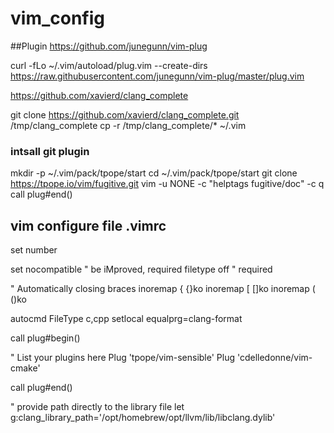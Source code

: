 # vim_config
##Plugin 
https://github.com/junegunn/vim-plug

curl -fLo ~/.vim/autoload/plug.vim --create-dirs \
  https://raw.githubusercontent.com/junegunn/vim-plug/master/plug.vim
  
https://github.com/xavierd/clang_complete

git clone https://github.com/xavierd/clang_complete.git /tmp/clang_complete
cp -r /tmp/clang_complete/* ~/.vim


### intsall git plugin 

mkdir -p ~/.vim/pack/tpope/start
cd ~/.vim/pack/tpope/start
git clone https://tpope.io/vim/fugitive.git
vim -u NONE -c "helptags fugitive/doc" -c q
call plug#end()



## vim configure file .vimrc 

set number

set nocompatible              " be iMproved, required
filetype off                  " required


" Automatically closing braces
inoremap {<CR> {<CR>}<Esc>ko<tab>
inoremap [<CR> [<CR>]<Esc>ko<tab>
inoremap (<CR> (<CR>)<Esc>ko<tab>

autocmd FileType c,cpp setlocal equalprg=clang-format

call plug#begin()

" List your plugins here
Plug 'tpope/vim-sensible'
Plug 'cdelledonne/vim-cmake'



call plug#end()


 " provide path directly to the library file
 let g:clang_library_path='/opt/homebrew/opt/llvm/lib/libclang.dylib'
